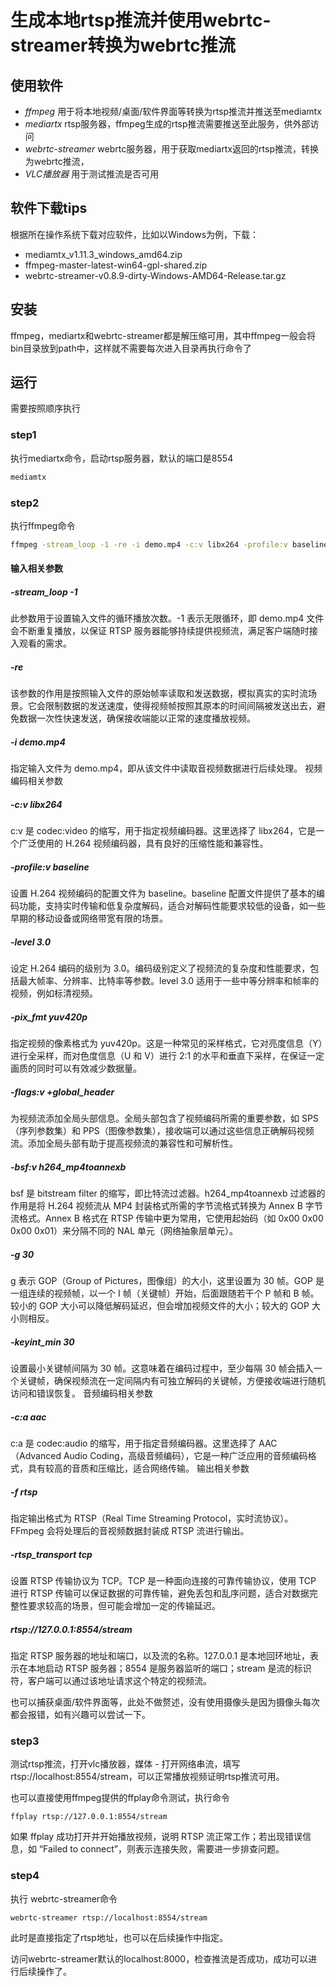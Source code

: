 # 生成本地rtsp推流并使用webrtc-streamer转换为webrtc推流

## 使用软件
- *ffmpeg* 用于将本地视频/桌面/软件界面等转换为rtsp推流并推送至mediamtx
- *mediartx* rtsp服务器，ffmpeg生成的rtsp推流需要推送至此服务，供外部访问
- *webrtc-streamer* webrtc服务器，用于获取mediartx返回的rtsp推流，转换为webrtc推流，
- *VLC播放器* 用于测试推流是否可用

## 软件下载tips
根据所在操作系统下载对应软件，比如以Windows为例，下载：
- mediamtx_v1.11.3_windows_amd64.zip
- ffmpeg-master-latest-win64-gpl-shared.zip
- webrtc-streamer-v0.8.9-dirty-Windows-AMD64-Release.tar.gz

## 安装
ffmpeg，mediartx和webrtc-streamer都是解压缩可用，其中ffmpeg一般会将bin目录放到path中，这样就不需要每次进入目录再执行命令了

## 运行
需要按照顺序执行

### step1
执行mediartx命令，启动rtsp服务器，默认的端口是8554
```bash
mediamtx
```

### step2
执行ffmpeg命令
```bash
ffmpeg -stream_loop -1 -re -i demo.mp4 -c:v libx264 -profile:v baseline -level 3.0 -pix_fmt yuv420p -flags:v +global_header -bsf:v h264_mp4toannexb -g 30 -keyint_min 30 -c:a aac -f rtsp -rtsp_transport tcp rtsp://127.0.0.1:8554/stream
```
#### 输入相关参数
##### -stream_loop -1
此参数用于设置输入文件的循环播放次数。-1 表示无限循环，即 demo.mp4 文件会不断重复播放，以保证 RTSP 服务器能够持续提供视频流，满足客户端随时接入观看的需求。
##### -re
该参数的作用是按照输入文件的原始帧率读取和发送数据，模拟真实的实时流场景。它会限制数据的发送速度，使得视频帧按照其原本的时间间隔被发送出去，避免数据一次性快速发送，确保接收端能以正常的速度播放视频。
##### -i demo.mp4
指定输入文件为 demo.mp4，即从该文件中读取音视频数据进行后续处理。
视频编码相关参数
##### -c:v libx264
c:v 是 codec:video 的缩写，用于指定视频编码器。这里选择了 libx264，它是一个广泛使用的 H.264 视频编码器，具有良好的压缩性能和兼容性。
##### -profile:v baseline
设置 H.264 视频编码的配置文件为 baseline。baseline 配置文件提供了基本的编码功能，支持实时传输和低复杂度解码，适合对解码性能要求较低的设备，如一些早期的移动设备或网络带宽有限的场景。
##### -level 3.0
设定 H.264 编码的级别为 3.0。编码级别定义了视频流的复杂度和性能要求，包括最大帧率、分辨率、比特率等参数。level 3.0 适用于一些中等分辨率和帧率的视频，例如标清视频。
##### -pix_fmt yuv420p
指定视频的像素格式为 yuv420p。这是一种常见的采样格式，它对亮度信息（Y）进行全采样，而对色度信息（U 和 V）进行 2:1 的水平和垂直下采样，在保证一定画质的同时可以有效减少数据量。
##### -flags:v +global_header
为视频流添加全局头部信息。全局头部包含了视频编码所需的重要参数，如 SPS（序列参数集）和 PPS（图像参数集），接收端可以通过这些信息正确解码视频流。添加全局头部有助于提高视频流的兼容性和可解析性。
##### -bsf:v h264_mp4toannexb
bsf 是 bitstream filter 的缩写，即比特流过滤器。h264_mp4toannexb 过滤器的作用是将 H.264 视频流从 MP4 封装格式所需的字节流格式转换为 Annex B 字节流格式。Annex B 格式在 RTSP 传输中更为常用，它使用起始码（如 0x00 0x00 0x00 0x01）来分隔不同的 NAL 单元（网络抽象层单元）。
##### -g 30
g 表示 GOP（Group of Pictures，图像组）的大小，这里设置为 30 帧。GOP 是一组连续的视频帧，以一个 I 帧（关键帧）开始，后面跟随若干个 P 帧和 B 帧。较小的 GOP 大小可以降低解码延迟，但会增加视频文件的大小；较大的 GOP 大小则相反。
##### -keyint_min 30
设置最小关键帧间隔为 30 帧。这意味着在编码过程中，至少每隔 30 帧会插入一个关键帧，确保视频流在一定间隔内有可独立解码的关键帧，方便接收端进行随机访问和错误恢复。
音频编码相关参数
##### -c:a aac
c:a 是 codec:audio 的缩写，用于指定音频编码器。这里选择了 AAC（Advanced Audio Coding，高级音频编码），它是一种广泛应用的音频编码格式，具有较高的音质和压缩比，适合网络传输。
输出相关参数
##### -f rtsp
指定输出格式为 RTSP（Real Time Streaming Protocol，实时流协议）。FFmpeg 会将处理后的音视频数据封装成 RTSP 流进行输出。
##### -rtsp_transport tcp
设置 RTSP 传输协议为 TCP。TCP 是一种面向连接的可靠传输协议，使用 TCP 进行 RTSP 传输可以保证数据的可靠传输，避免丢包和乱序问题，适合对数据完整性要求较高的场景，但可能会增加一定的传输延迟。
##### rtsp://127.0.0.1:8554/stream
指定 RTSP 服务器的地址和端口，以及流的名称。127.0.0.1 是本地回环地址，表示在本地启动 RTSP 服务器；8554 是服务器监听的端口；stream 是流的标识符，客户端可以通过该地址请求这个特定的视频流。

也可以捕获桌面/软件界面等，此处不做赘述，没有使用摄像头是因为摄像头每次都会报错，如有兴趣可以尝试一下。

### step3
测试rtsp推流，打开vlc播放器，媒体 - 打开网络串流，填写 rtsp://localhost:8554/stream，可以正常播放视频证明rtsp推流可用。

也可以直接使用ffmpeg提供的ffplay命令测试，执行命令
```
ffplay rtsp://127.0.0.1:8554/stream
```
如果 ffplay 成功打开并开始播放视频，说明 RTSP 流正常工作；若出现错误信息，如 “Failed to connect”，则表示连接失败，需要进一步排查问题。

### step4
执行 webrtc-streamer命令
```bash
webrtc-streamer rtsp://localhost:8554/stream
```
此时是直接指定了rtsp地址，也可以在后续操作中指定。

访问webrtc-streamer默认的localhost:8000，检查推流是否成功，成功可以进行后续操作了。
